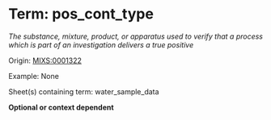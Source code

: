 # Term: pos_cont_type

*The substance, mixture, product, or apparatus used to verify that a process which is part of an investigation delivers a true positive*

Origin: [MIXS:0001322](https://w3id.org/mixs/0001322)

Example: None

Sheet(s) containing term: water_sample_data

**Optional or context dependent**